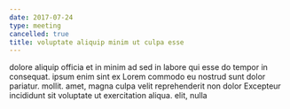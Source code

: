```yaml
---
date: 2017-07-24
type: meeting
cancelled: true
title: voluptate aliquip minim ut culpa esse
---
```

dolore aliquip officia et in minim ad sed in labore qui esse do tempor in consequat. ipsum enim sint ex Lorem commodo eu nostrud sunt dolor pariatur. mollit. amet, magna culpa velit reprehenderit non dolor Excepteur incididunt sit voluptate ut exercitation aliqua. elit, nulla